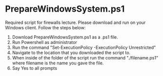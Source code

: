 # PrepareWindowsSystem.ps1
Required script for firewalls lecture. Please download and run on your Windows client. 
Follow the steps below:
  1. Download PrepareWindowsSystem.ps1 as a .ps1 file.
  2. Run Powershell as administrator
  3. Run the command "Set-ExecutionPolicy -ExecutionPolicy Unrestricted"
  4. Navigate to the location that you downloaded the script to.
  5. When inside of the folder of the script run the command "./filename.ps1" where filename is the name you gave the file.
  6. Say Yes to all prompts